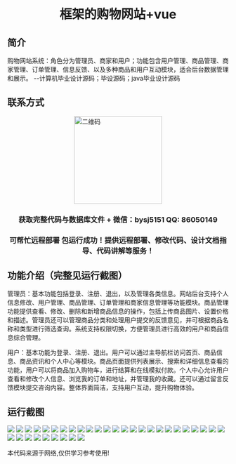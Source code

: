 <p><h1 align="center">框架的购物网站+vue</h1></p>

## 简介
购物网站系统：角色分为管理员、商家和用户；功能包含用户管理、商品管理、商家管理、订单管理、信息反馈、以及多种商品和用户互动模块，适合后台数据管理和展示。    --计算机毕业设计源码；毕设源码；java毕业设计源码


## 联系方式
<img src="https://bs-1329754181.cos.ap-shanghai.myqcloud.com/wx.jpg" alt="二维码" style="display: block; margin: 0 auto;" width="200px">
<p><h3 align="center">获取完整代码与数据库文件 + 微信：bysj5151 QQ: 86050149</h3></p>
<p><h3 align="center">可帮忙远程部署 包运行成功！提供远程部署、修改代码、设计文档指导、代码讲解等服务！</h3></p>

## 功能介绍（完整见运行截图）
管理员：基本功能包括登录、注册、退出，以及管理各类信息。网站后台支持个人信息修改、用户管理、商品管理、订单管理和商家信息管理等功能模块。商品管理功能提供查看、修改、删除和新增商品信息的操作，包括上传商品图片、设置价格和描述。管理员还可以管理商品分类和处理用户提交的反馈意见，并可根据商品名称和类型进行筛选查询。系统支持权限切换，方便管理员进行高效的用户和商品信息综合管理。

用户：基本功能为登录、注册、退出。用户可以通过主导航栏访问首页、商品信息、商品资讯和个人中心等模块。商品页面提供列表展示、搜索和详细信息查看的功能，用户可以将商品加入购物车，进行结算和在线模拟付款。个人中心允许用户查看和修改个人信息、浏览我的订单和地址，并管理我的收藏。还可以通过留言反馈模块提交咨询内容。整体界面简洁，支持用户互动，提升购物体验。


## 运行截图
![](https://bs-1329754181.cos.ap-shanghai.myqcloud.com/ssm/ShoppingWebsiteFramework/img/001.jpg)
![](https://bs-1329754181.cos.ap-shanghai.myqcloud.com/ssm/ShoppingWebsiteFramework/img/002.jpg)
![](https://bs-1329754181.cos.ap-shanghai.myqcloud.com/ssm/ShoppingWebsiteFramework/img/003.jpg)
![](https://bs-1329754181.cos.ap-shanghai.myqcloud.com/ssm/ShoppingWebsiteFramework/img/004.jpg)
![](https://bs-1329754181.cos.ap-shanghai.myqcloud.com/ssm/ShoppingWebsiteFramework/img/005.jpg)
![](https://bs-1329754181.cos.ap-shanghai.myqcloud.com/ssm/ShoppingWebsiteFramework/img/006.jpg)
![](https://bs-1329754181.cos.ap-shanghai.myqcloud.com/ssm/ShoppingWebsiteFramework/img/007.jpg)
![](https://bs-1329754181.cos.ap-shanghai.myqcloud.com/ssm/ShoppingWebsiteFramework/img/008.jpg)
![](https://bs-1329754181.cos.ap-shanghai.myqcloud.com/ssm/ShoppingWebsiteFramework/img/009.jpg)
![](https://bs-1329754181.cos.ap-shanghai.myqcloud.com/ssm/ShoppingWebsiteFramework/img/010.jpg)
![](https://bs-1329754181.cos.ap-shanghai.myqcloud.com/ssm/ShoppingWebsiteFramework/img/011.jpg)
![](https://bs-1329754181.cos.ap-shanghai.myqcloud.com/ssm/ShoppingWebsiteFramework/img/012.jpg)
![](https://bs-1329754181.cos.ap-shanghai.myqcloud.com/ssm/ShoppingWebsiteFramework/img/013.jpg)
![](https://bs-1329754181.cos.ap-shanghai.myqcloud.com/ssm/ShoppingWebsiteFramework/img/014.jpg)
![](https://bs-1329754181.cos.ap-shanghai.myqcloud.com/ssm/ShoppingWebsiteFramework/img/015.jpg)
![](https://bs-1329754181.cos.ap-shanghai.myqcloud.com/ssm/ShoppingWebsiteFramework/img/016.jpg)
![](https://bs-1329754181.cos.ap-shanghai.myqcloud.com/ssm/ShoppingWebsiteFramework/img/017.jpg)
![](https://bs-1329754181.cos.ap-shanghai.myqcloud.com/ssm/ShoppingWebsiteFramework/img/018.jpg)
![](https://bs-1329754181.cos.ap-shanghai.myqcloud.com/ssm/ShoppingWebsiteFramework/img/019.jpg)
![](https://bs-1329754181.cos.ap-shanghai.myqcloud.com/ssm/ShoppingWebsiteFramework/img/020.jpg)
![](https://bs-1329754181.cos.ap-shanghai.myqcloud.com/ssm/ShoppingWebsiteFramework/img/021.jpg)
![](https://bs-1329754181.cos.ap-shanghai.myqcloud.com/ssm/ShoppingWebsiteFramework/img/022.jpg)
![](https://bs-1329754181.cos.ap-shanghai.myqcloud.com/ssm/ShoppingWebsiteFramework/img/023.jpg)
![](https://bs-1329754181.cos.ap-shanghai.myqcloud.com/ssm/ShoppingWebsiteFramework/img/024.jpg)
![](https://bs-1329754181.cos.ap-shanghai.myqcloud.com/ssm/ShoppingWebsiteFramework/img/025.jpg)
![](https://bs-1329754181.cos.ap-shanghai.myqcloud.com/ssm/ShoppingWebsiteFramework/img/026.jpg)
![](https://bs-1329754181.cos.ap-shanghai.myqcloud.com/ssm/ShoppingWebsiteFramework/img/027.jpg)
![](https://bs-1329754181.cos.ap-shanghai.myqcloud.com/ssm/ShoppingWebsiteFramework/img/028.jpg)
![](https://bs-1329754181.cos.ap-shanghai.myqcloud.com/ssm/ShoppingWebsiteFramework/img/029.jpg)
![](https://bs-1329754181.cos.ap-shanghai.myqcloud.com/ssm/ShoppingWebsiteFramework/img/030.jpg)
![](https://bs-1329754181.cos.ap-shanghai.myqcloud.com/ssm/ShoppingWebsiteFramework/img/031.jpg)
![](https://bs-1329754181.cos.ap-shanghai.myqcloud.com/ssm/ShoppingWebsiteFramework/img/032.jpg)
![](https://bs-1329754181.cos.ap-shanghai.myqcloud.com/ssm/ShoppingWebsiteFramework/img/033.jpg)
![](https://bs-1329754181.cos.ap-shanghai.myqcloud.com/ssm/ShoppingWebsiteFramework/img/034.jpg)

<p>本代码来源于网络,仅供学习参考使用!</p>
